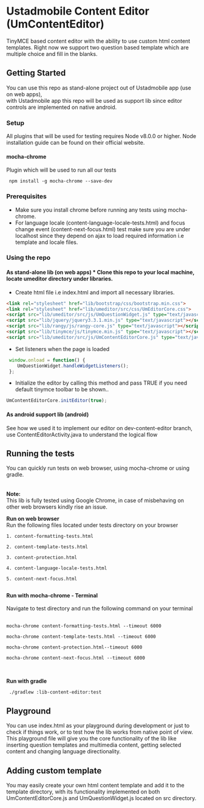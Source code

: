   
# Ustadmobile Content Editor (UmContentEditor)    
 TinyMCE based content editor with the ability to use custom html content templates.  Right now we support two question based template which are multiple choice and fill in the blanks.    
## Getting Started 
You can use this repo as stand-alone project out of Ustadmobile app (use on web apps),     
with Ustadmobile app this repo will be used as support lib since editor controls are implemented on native android.     
    
### Setup  
All plugins that will be used for testing requires Node v8.0.0 or higher. Node installation guide can be found on their official website.  
#### mocha-chrome <br/>  
Plugin which will be used to run all our tests  
```    
 npm install -g mocha-chrome --save-dev  
```

### Prerequisites 
* Make sure you install chrome before running any tests using mocha-chrome.  
* For language locale (content-language-locale-tests.html) and focus change event (content-next-focus.html) test make sure you are under localhost since they depend on ajax to 
load required information i.e template and locale files.  
    
### Using the repo 
#### As stand-alone lib (on web apps) * Clone this repo to your local machine, locate umeditor directory under libraries.     
* Create html file i.e index.html and import all necessary libraries.    
    
``` html 
<link rel="stylesheet" href="lib/bootstrap/css/bootstrap.min.css">
<link rel="stylesheet" href="lib/umeditor/src/css/UmEditorCore.css"> 
<script src="lib/umeditor/src/js/UmQuestionWidget.js" type="text/javascript"></script>
<script src="lib/jquery/jquery3.3.1.min.js" type="text/javascript"></script> 
<script src="lib/rangy/js/rangy-core.js" type="text/javascript"></script>
<script src="lib/tinymce/js/tinymce.min.js" type="text/javascript"></script> 
<script src="lib/umeditor/src/js/UmContentEditorCore.js" type="text/javascript"></script> 
```

* Set listeners when the page is loaded    
```javascript    
 window.onload = function() {    
    UmQuestionWidget.handleWidgetListeners();    
 };  
``` 
* Initialize the editor by calling this method and pass TRUE if you need default tinymce toolbar to be shown..    

```javascript    
UmContentEditorCore.initEditor(true); 
```
    
 #### As android support lib (android) 
 See how we used it to implement our editor on dev-content-editor branch, use ContentEditorActivity.java to understand the logical flow    
    
## Running the tests    
 You can quickly run tests on web browser, using mocha-chrome or using gradle.<br/><br/>  
<b> Note:</b> <br/>
This lib is fully tested using Google Chrome, in case of misbehaving on other web browsers kindly rise an issue.

<b> Run on web browser</b> <br/>
Run the following files located under tests directory on your browser  
  
```  
1. content-formatting-tests.html
  
2. content-template-tests.html  
  
3. content-protection.html
  
4. content-language-locale-tests.html

5. content-next-focus.html
  
```   
  <b> Run with mocha-chrome - Terminal</b><br/>  
Navigate to test directory and run the following command on your terminal<br/><br/>  
  
``` 
mocha-chrome content-formatting-tests.html --timeout 6000  
  
mocha-chrome content-template-tests.html --timeout 6000  
  
mocha-chrome content-protection.html--timeout 6000

mocha-chrome content-next-focus.html --timeout 6000  
``` 
<br/>  
  
<b> Run with gradle</b>  
  
```   
 ./gradlew :lib-content-editor:test  
```
## Playground
You can use index.html as your playground during development or just to check if things work, or to test how the lib works from native point of view.
This playground file will give you the core functionality of the lib like inserting question templates and multimedia content, getting selected content and changing language directionality.

## Adding custom template
 You may easily create your own html content template and add it to the template directory,   with its functionality implemented on both  UmContentEditorCore.js and  UmQuestionWidget.js located on src directory.

